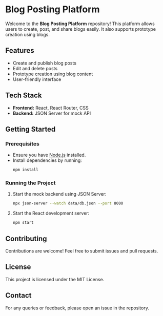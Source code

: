 # Blog Posting Platform

Welcome to the **Blog Posting Platform** repository! This platform allows users to create, post, and share blogs easily. It also supports prototype creation using blogs.

## Features

- Create and publish blog posts
- Edit and delete posts
- Prototype creation using blog content
- User-friendly interface

## Tech Stack

- **Frontend:** React, React Router, CSS
- **Backend:** JSON Server for mock API

## Getting Started

### Prerequisites

- Ensure you have [Node.js](https://nodejs.org/) installed.
- Install dependencies by running:
  ```sh
  npm install
  ```

### Running the Project

1. Start the mock backend using JSON Server:
   ```sh
   npx json-server --watch data/db.json --port 8000
   ```
2. Start the React development server:
   ```sh
   npm start
   ```

## Contributing

Contributions are welcome! Feel free to submit issues and pull requests.

## License

This project is licensed under the MIT License.

## Contact

For any queries or feedback, please open an issue in the repository.
